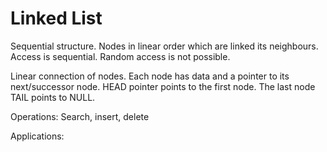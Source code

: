 # Linked List
Sequential structure.
Nodes in linear order which are linked its neighbours.
Access is sequential. Random access is not possible.

Linear connection of nodes.
Each node has data and a pointer to its next/successor node.
HEAD pointer points to the first node.
The last node TAIL points to NULL.

Operations:
Search, insert, delete
    
Applications:
